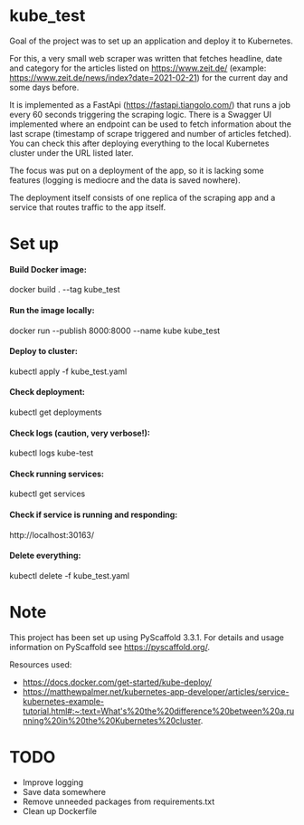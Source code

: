 kube_test
=========


Goal of the project was to set up an application and deploy it to Kubernetes.

For this, a very small web scraper was written that fetches headline, date and category for the articles listed on https://www.zeit.de/ (example: https://www.zeit.de/news/index?date=2021-02-21) for the current day and some days before.

It is implemented as a FastApi (https://fastapi.tiangolo.com/) that runs a job every 60 seconds triggering the scraping logic.
There is a Swagger UI implemented where an endpoint can be used to fetch information about the last scrape (timestamp of scrape triggered and number of articles fetched). You can check this after deploying everything to the local Kubernetes cluster under the URL listed later.

The focus was put on a deployment of the app, so it is lacking some features (logging is mediocre and the data is saved nowhere).

The deployment itself consists of one replica of the scraping app and a service that routes traffic to the app itself.


Set up
===========

#### Build Docker image:

docker build . --tag kube_test

#### Run the image locally:

docker run --publish 8000:8000 --name kube kube_test

#### Deploy to cluster:

kubectl apply -f kube_test.yaml

#### Check deployment:

kubectl get deployments

#### Check logs (caution, very verbose!):

kubectl logs kube-test

#### Check running services:

kubectl get services

#### Check if service is running and responding:

http://localhost:30163/

#### Delete everything:

kubectl delete -f kube_test.yaml


Note
====

This project has been set up using PyScaffold 3.3.1. For details and usage
information on PyScaffold see https://pyscaffold.org/.

Resources used:

- https://docs.docker.com/get-started/kube-deploy/
- https://matthewpalmer.net/kubernetes-app-developer/articles/service-kubernetes-example-tutorial.html#:~:text=What's%20the%20difference%20between%20a,running%20in%20the%20Kubernetes%20cluster.

TODO
====

- Improve logging
- Save data somewhere
- Remove unneeded packages from requirements.txt
- Clean up Dockerfile
